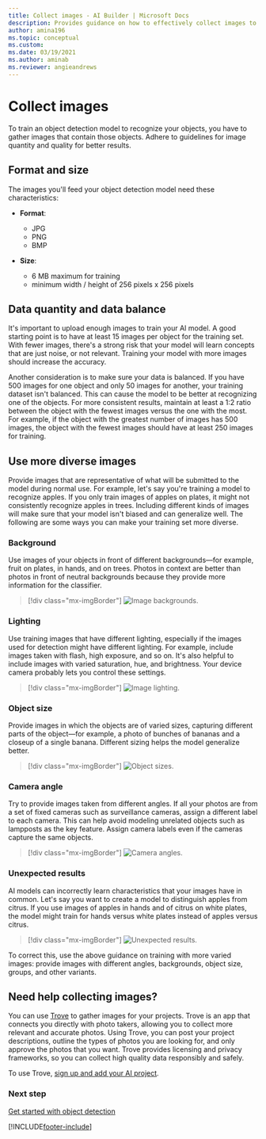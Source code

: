 ```yaml
---
title: Collect images - AI Builder | Microsoft Docs
description: Provides guidance on how to effectively collect images to build an object detection model in AI Builder.
author: amina196
ms.topic: conceptual
ms.custom: 
ms.date: 03/19/2021
ms.author: aminab
ms.reviewer: angieandrews
---
```


# Collect images

To train an object detection model to recognize your objects, you have to gather images that contain those objects. Adhere to guidelines for image quantity and quality for better results.

## Format and size

The images you'll feed your object detection model need these characteristics:

- **Format**:
    - JPG
    - PNG
    - BMP
  
- **Size**:
  - 6 MB maximum for training
  - minimum width / height of 256 pixels x 256 pixels


## Data quantity and data balance

It's important to upload enough images to train your AI model. A good starting point is to have at least 15 images per object for the training set. With fewer images, there's a strong risk that your model will learn concepts that are just noise, or not relevant. Training your model with more images should increase the accuracy.

Another consideration is to make sure your data is balanced. If you have 500 images for one object and only 50 images for another, your training dataset isn't balanced. This can cause the model to be better at recognizing one of the objects. For more consistent results, maintain at least a 1:2 ratio between the object with the fewest images versus the one with the most. For example, if the object with the greatest number of images has 500 images, the object with the fewest images should have at least 250 images for training.

## Use more diverse images

Provide images that are representative of what will be submitted to the model during normal use. For example, let's say you're training a model to recognize apples. If you only train images of apples on plates, it might not consistently recognize apples in trees. Including different kinds of images will make sure that your model isn't biased and can generalize well. The following are some ways you can make your training set more diverse.

### Background

Use images of your objects in front of different backgrounds&mdash;for example, fruit on plates, in hands, and on trees. Photos in context are better than photos in front of neutral backgrounds because they provide more information for the classifier.

> [!div class="mx-imgBorder"]
> ![Image backgrounds.](media/image-background.png "Image backgrounds")

### Lighting

Use training images that have different lighting, especially if the images used for detection might have different lighting. For example, include images taken with flash, high exposure, and so on. It's also helpful to include images with varied saturation, hue, and brightness. Your device camera probably lets you control these settings.

> [!div class="mx-imgBorder"]
> ![Image lighting.](media/image-lighting.png "Image lighting")

### Object size

Provide images in which the objects are of varied sizes, capturing different parts of the object&mdash;for example, a photo of bunches of bananas and a closeup of a single banana. Different sizing helps the model generalize better.

> [!div class="mx-imgBorder"]
> ![Object sizes.](media/image-object-size.png "Object sizes")

### Camera angle

Try to provide images taken from different angles. If all your photos are from a set of fixed cameras such as surveillance cameras, assign a different label to each camera. This can help avoid modeling unrelated objects such as lampposts as the key feature. Assign camera labels even if the cameras capture the same objects.

> [!div class="mx-imgBorder"]
> ![Camera angles.](media/image-camera-angle.png "Camera angles")

### Unexpected results

AI models can incorrectly learn characteristics that your images have in common. Let's say you want to create a  model to distinguish apples from citrus. If you use images of apples in hands and of citrus on white plates, the model might train for hands versus white plates instead of apples versus citrus.

> [!div class="mx-imgBorder"]
> ![Unexpected results.](media/image-unexpected-results.png "Unexpected results")

To correct this, use the above guidance on training with more varied images: provide images with different angles, backgrounds, object size, groups, and other variants.

## Need help collecting images?

You can use [Trove](https://www.microsoft.com/ai/trove?activetab=pivot1:primaryr3) to gather images for your projects. Trove is an app that connects you directly with photo takers, allowing you to collect more relevant and accurate photos. Using Trove, you can post your project descriptions, outline the types of photos you are looking for, and only approve the photos that you want. Trove provides licensing and privacy frameworks, so you can collect high quality data responsibly and safely. 

To use Trove, [sign up and add your AI project](https://aka.ms/t-aib).

### Next step

[Get started with object detection](get-started-with-object-detection.md)


[!INCLUDE[footer-include](includes/footer-banner.md)]